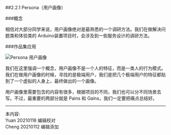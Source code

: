 
##2.2.1 Persona（用户画像）

###概念

相信对大部分同学来说，用户画像绝对是最熟悉的一个调研方法。我们在做解决问题类和体验类的 Arduino装置项目时，会涉及到一些服务设计的调研方法。


###作品集应用

![ Persona 用户画像](http://kitpic.makebi.net/2021/ard_01.jpg)

我们在这里强调一个概念，用户画像不是一个人的特征，而是一类人的行为模式。我们在做用户画像的时候，寻找的是极端用户，我们是把几个极端用户的特征都贴到了一个虚拟的人身上，最终做出的一个画像。

用户画像里需要包含的内容有很多，根据项目的不同，我们也可以分不同场景去写。不过，最重要的两部分就是 Pains 和 Gains，我们一定要把痛点总结好。

---
本内容:    
Yuan 20210118 编辑校对  
Cheng 20210112 编辑添加
